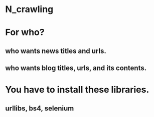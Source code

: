 # N_crawling

# For who?
## who wants news titles and urls. 
## who wants blog titles, urls, and its contents.


# You have to install these libraries.
## urllibs, bs4, selenium

